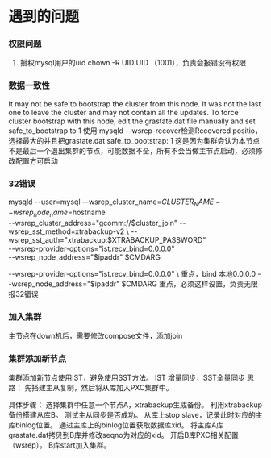 #  遇到的问题
### 权限问题
1. 授权mysql用户的uid                 chown -R UID:UID （1001），负责会报错没有权限
### 数据一致性
It may not be safe to bootstrap the cluster from this node. It was not the last one to leave the cluster and may not contain all the updates. To force cluster bootstrap with this node, edit the grastate.dat file manually and set safe_to_bootstrap to 1
使用 mysqld --wsrep-recover检测Recovered positio，选择最大的并且把grastate.dat safe_to_bootstrap: 1
这是因为集群会认为本节点不是最后一个退出集群的节点，可能数据不全，所有不会当做主节点启动，必须修改配置方可启动
### 32错误
mysqld --user=mysql --wsrep_cluster_name=$CLUSTER_NAME --wsrep_node_name=$hostname \
    --wsrep_cluster_address="gcomm://$cluster_join" --wsrep_sst_method=xtrabackup-v2 \
    --wsrep_sst_auth="xtrabackup:$XTRABACKUP_PASSWORD" \
    --wsrep-provider-options="ist.recv_bind=0.0.0.0" \
    --wsrep_node_address="$ipaddr" $CMDARG

--wsrep-provider-options="ist.recv_bind=0.0.0.0" \  重点，bind 本地0.0.0.0
    --wsrep_node_address="$ipaddr" $CMDARG 重点，必须这样设置，负责无限报32错误
### 加入集群
主节点在down机后，需要修改compose文件，添加join
### 集群添加新节点
集群添加新节点使用IST，避免使用SST方法。  IST 增量同步，SST全量同步
思路： 
先搭建主从复制，然后将从库加入PXC集群中。

具体步骤： 
选择集群中任意一个节点A，xtrabackup生成备份。 
利用xtrabackup备份搭建从库B。 
测试主从同步是否成功。 
从库上stop slave，记录此时对应的主库binlog位置。 
通过主库上的binlog位置获取数据库xid。 
将主库A库grastate.dat拷贝到B库并修改seqno为对应的xid。 
开启B库PXC相关配置（wsrep）。 
B库start加入集群。
